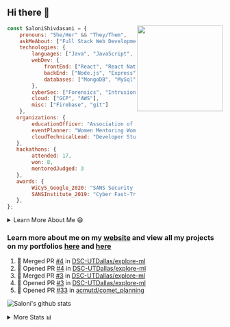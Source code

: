 ## Hi there 👋

<img align='right' src="https://storage.googleapis.com/saloni-shivdasani-resume/Saloni.png" width="200">

```javascript
const SaloniShivdasani = {
    pronouns: "She/Her" && "They/Them",
    askMeAbout: ["Full Stack Web Development", "Cloud Computing", "Cyber Security"],
    technologies: {
        languages: ["Java", "JavaScript", "SQL", "Python", "C++", "R"],
        webDev: {
            frontEnd: ["React", "React Native", "Electron"],
            backEnd: ["Node.js", "Express", "Flask"],
            databases: ["MongoDB", "MySql"],
        },
        cyberSec: ["Forensics", "Intrusion Detection", "Security Operations", "Network and Application Penetration Testing"],
        cloud: ["GCP", "AWS"],
        misc: ["Firebase", "git"]
    },
   organizations: {
        educationOfficer: "Association of Computer Machinery, UTD",
        eventPlanner: "Women Mentoring Women in Engineering, UTD",
        cloudTechnicalLead: "Developer Students Club, UTD"
   },
   hackathons: {
        attended: 17,
        won: 8,
        mentoredJudged: 3
   },
   awards: {
        WiCyS_Google_2020: "SANS Security Training Scholarship",
        SANSInstitute_2019: "Cyber Fast-Track Game Quarter-Finalist",
   },
};
```

<!--START_SECTION:table-->
<details>

<summary>Learn More About Me 😄 </summary>

I am a junior at The University of Texas at Dallas, and I am currently majoring in Software Engineering with a concentration in Information Assurance. I am interested and have experience in full stack development, cloud computing, and cybersecurity. I hope to find opportunities where I can gain exposure to algorithm and project design. My ultimate aim is to develop futuristic products for users because I am inspired by the impact of computing on society.

I have experience in full stack web development through my participation and awards in hackathons where I have learnt and used React, Node.js, Express, MongoDB, Flask, NLTK, and React Native along with GIT, GCP, and Firebase. Last semester, I was also responsible for backend development for a project at a local NGO where I created a REST API using Node.js, Express, MongoDB and SQL and hosted it on servers using GCP. 

From my coursework and local competitions, I have skills in algorithms and data structures in Java, database management using SQL and machine learning using Python and R. I have also been a quarter-finalist in a national cybersecurity completion hosted by the SANS institute.

I am also actively involved in campus organization where I am the cloud technical lead for Developer Student Club, Mentor and Education Officer for Association of Computing Machinery, event planner for Women Mentoring Women in Engineering and IT Committee member for IEEE.

</details>

<!--END_SECTION:table-->

### Learn more about me on my [website](https://www.saloni-shivdasani.codes) and view all my projects on my portfolios [here](https://www.saloni-shivdasani.codes/projects) and  [here](http://devpost.com/SaloniS)

<!--START_SECTION:activity-->
1. 🎉 Merged PR [#4](https://github.com//DSC-UTDallas/explore-ml/pull/4) in [DSC-UTDallas/explore-ml](https://github.com//DSC-UTDallas/explore-ml)
2. 💪 Opened PR [#4](https://github.com//DSC-UTDallas/explore-ml/pull/4) in [DSC-UTDallas/explore-ml](https://github.com//DSC-UTDallas/explore-ml)
3. 🎉 Merged PR [#3](https://github.com//DSC-UTDallas/explore-ml/pull/3) in [DSC-UTDallas/explore-ml](https://github.com//DSC-UTDallas/explore-ml)
4. 💪 Opened PR [#3](https://github.com//DSC-UTDallas/explore-ml/pull/3) in [DSC-UTDallas/explore-ml](https://github.com//DSC-UTDallas/explore-ml)
5. 💪 Opened PR [#33](https://github.com//acmutd/comet_planning/pull/33) in [acmutd/comet_planning](https://github.com//acmutd/comet_planning)
<!--END_SECTION:activity-->

![Saloni's github stats](https://github-readme-stats.vercel.app/api?username=SaloniSS)

<!--START_SECTION:table-->
<details>

<summary>More Stats 📊 </summary>

<!--START_SECTION:waka-->
![Lines of code](https://img.shields.io/badge/From%20Hello%20World%20I%27ve%20Written-22.6%20million%20lines%20of%20code-blue)

**🐱 My Github Data** 

> 🏆 1,495 Contributions in the Year 2020
 > 
> 📦 510.1 kB Used in Github's Storage 
 > 
> 💼 Opted to Hire
 > 
> 📜 20 Public Repositories
 > 
> 🔑 17 Private Repositories 

**I'm a Night 🦉** 

```text
🌞 Morning    208 commits    ████░░░░░░░░░░░░░░░░░░░░░   18.81% 
🌆 Daytime    228 commits    █████░░░░░░░░░░░░░░░░░░░░   20.61% 
🌃 Evening    359 commits    ████████░░░░░░░░░░░░░░░░░   32.46% 
🌙 Night      311 commits    ███████░░░░░░░░░░░░░░░░░░   28.12%

```
📅 **I'm Most Productive on Saturday** 

```text
Monday       107 commits    ██░░░░░░░░░░░░░░░░░░░░░░░   9.67% 
Tuesday      71 commits     █░░░░░░░░░░░░░░░░░░░░░░░░   6.42% 
Wednesday    107 commits    ██░░░░░░░░░░░░░░░░░░░░░░░   9.67% 
Thursday     53 commits     █░░░░░░░░░░░░░░░░░░░░░░░░   4.79% 
Friday       148 commits    ███░░░░░░░░░░░░░░░░░░░░░░   13.38% 
Saturday     357 commits    ████████░░░░░░░░░░░░░░░░░   32.28% 
Sunday       263 commits    ██████░░░░░░░░░░░░░░░░░░░   23.78%

```


📊 **This Week I Spent My Time On** 

```text
⌚︎ Time Zone: America/Chicago

💬 Programming Languages: 
TypeScript               5 hrs 50 mins       ████████████████████░░░░░   82.64% 
HTML                     52 mins             ███░░░░░░░░░░░░░░░░░░░░░░   12.42% 
Markdown                 10 mins             ░░░░░░░░░░░░░░░░░░░░░░░░░   2.54% 
Python                   5 mins              ░░░░░░░░░░░░░░░░░░░░░░░░░   1.39% 
Other                    4 mins              ░░░░░░░░░░░░░░░░░░░░░░░░░   0.95%

```

**I Mostly Code in JavaScript** 

```text
JavaScript               19 repos            ████████████░░░░░░░░░░░░░   48.72% 
Java                     5 repos             ███░░░░░░░░░░░░░░░░░░░░░░   12.82% 
TypeScript               5 repos             ███░░░░░░░░░░░░░░░░░░░░░░   12.82% 
CSS                      3 repos             ██░░░░░░░░░░░░░░░░░░░░░░░   7.69% 
PHP                      2 repos             █░░░░░░░░░░░░░░░░░░░░░░░░   5.13%

```



<!--END_SECTION:waka-->

<!--END_SECTION:table-->

<!--
**SaloniSS/SaloniSS** is a ✨ _special_ ✨ repository because its `README.md` (this file) appears on your GitHub profile.

Here are some ideas to get you started:

- 🔭 I’m currently working on ...
- 🌱 I’m currently learning ...
- 👯 I’m looking to collaborate on ...
- 🤔 I’m looking for help with ...
- 💬 Ask me about ...
- 📫 How to reach me: ...
- 😄 Pronouns: ...
- ⚡ Fun fact: ...
-->
